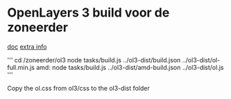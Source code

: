 # OpenLayers 3 build voor de zoneerder
[doc](https://github.com/openlayers/ol3/tree/master/tasks)
[extra info](http://boundlessgeo.com/2014/10/openlayers-custom-builds-revisited/)

'''
cd <project dir>/zoneerder/ol3
node tasks/build.js ../ol3-dist/build.json  ../ol3-dist/ol-full.min.js
amd:
node tasks/build.js ../ol3-dist/amd-build.json  ../ol3-dist/ol.js
'''

Copy the ol.css from ol3/css to the ol3-dist folder
